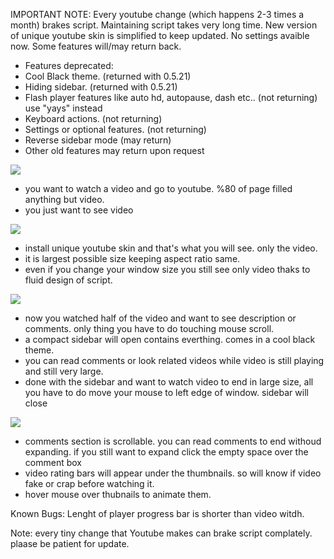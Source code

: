 IMPORTANT NOTE:
Every youtube change (which happens 2-3 times a month) brakes script. Maintaining script takes very long time. New version of unique youtube skin is simplified to keep updated. No settings avaible now. Some features will/may return back.
- Features deprecated:
- Cool Black theme. (returned with 0.5.21)
- Hiding sidebar. (returned with 0.5.21)
- Flash player features like auto hd, autopause, dash etc.. (not returning) use "yays" instead
- Keyboard actions. (not returning)
- Settings or optional features. (not returning)
- Reverse sidebar mode (may return)
- Other old features may return upon request


![](http://i.imgur.com/Fr3eZE1.png) 
- you want to watch a video and go to youtube. %80 of page filled anything but video. 
- you just want to see video 


![](http://i.imgur.com/zb7TUKB.png)
- install unique youtube skin and that's what you will see. only the video. 
- it is largest possible size keeping aspect ratio same. 
- even if you change your window size you still see only video thaks to fluid design of script. 


![](http://i.imgur.com/p1qcLI8.png)
- now you watched half of the video and want to see description or comments. 
only thing you have to do touching mouse scroll.
- a compact sidebar will open contains everthing. comes in a cool black theme. 
- you can read comments or look related videos while video is still playing and still very large. 
- done with the sidebar and want to watch video to end in large size, all you have to do move your mouse to left edge of window. sidebar will close


![](http://i.imgur.com/1ay2Sdr.jpg)
- comments section is scrollable. you can read comments to end withoud expanding. if you still want to expand click the empty space over the comment box 
- video rating bars will appear under the thumbnails. so will know if video fake or crap before watching it. 
- hover mouse over thubnails to animate them. 

Known Bugs: 
Lenght of player progress bar is shorter than video witdh.

Note: every tiny change that Youtube makes can brake script complately. plaase be patient for update. 
